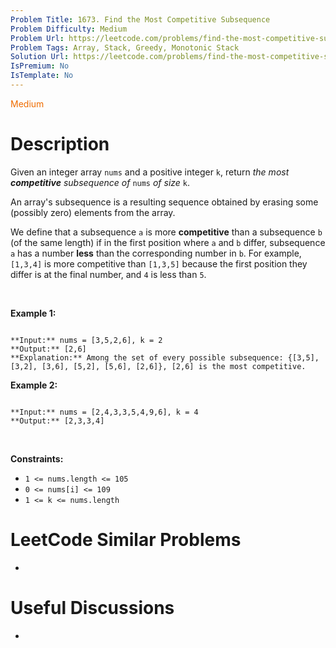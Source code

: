 ```yaml
---
Problem Title: 1673. Find the Most Competitive Subsequence
Problem Difficulty: Medium
Problem Url: https://leetcode.com/problems/find-the-most-competitive-subsequence/
Problem Tags: Array, Stack, Greedy, Monotonic Stack
Solution Url: https://leetcode.com/problems/find-the-most-competitive-subsequence/solution/
IsPremium: No
IsTemplate: No
---
```


<span style="color: rgb(239, 108, 0);">Medium</span>

# Description

Given an integer array `nums` and a positive integer `k`, return *the most **competitive** subsequence of* `nums` *of size* `k`.


An array's subsequence is a resulting sequence obtained by erasing some (possibly zero) elements from the array.


We define that a subsequence `a` is more **competitive** than a subsequence `b` (of the same length) if in the first position where `a` and `b` differ, subsequence `a` has a number **less** than the corresponding number in `b`. For example, `[1,3,4]` is more competitive than `[1,3,5]` because the first position they differ is at the final number, and `4` is less than `5`.


 


**Example 1:**



```

**Input:** nums = [3,5,2,6], k = 2
**Output:** [2,6]
**Explanation:** Among the set of every possible subsequence: {[3,5], [3,2], [3,6], [5,2], [5,6], [2,6]}, [2,6] is the most competitive.

```

**Example 2:**



```

**Input:** nums = [2,4,3,3,5,4,9,6], k = 4
**Output:** [2,3,3,4]

```

 


**Constraints:**


* `1 <= nums.length <= 105`
* `0 <= nums[i] <= 109`
* `1 <= k <= nums.length`




# LeetCode Similar Problems

- []()

# Useful Discussions

- []()
